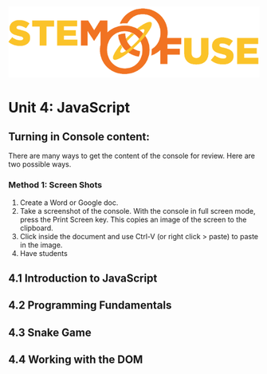 ![STEM Fuse](../images/sflogo.png)
# Unit 4: JavaScript
## Turning in Console content:
There are many ways to get the content of the console for review. Here are two possible ways. 
### Method 1: Screen Shots
1. Create a Word or Google doc.
2. Take a screenshot of the console. With the console in full screen mode, press the Print Screen key. This copies an image of the screen to the clipboard.
3. Click inside the document and use Ctrl-V (or right click > paste) to paste in the image.
4. Have students 
## 4.1 Introduction to JavaScript
###
###
###
## 4.2 Programming Fundamentals
###
###
###
## 4.3 Snake Game
###
###
###
## 4.4 Working with the DOM
###
###
###
